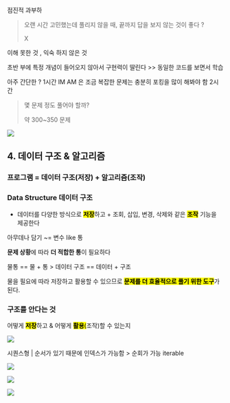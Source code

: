 점진적 과부하

> 오랜 시간 고민했는데 풀리지 않을 때, 끝까지 답을 보지 않는 것이 좋다 ? 
> 
> X

이해 못한 것 , 익숙 하지 않은 것

초반 부에 특정 개념이 들어오지 않아서 구현력이 딸린다 >> 동일한 코드를 보면서 학습

아주 간단한 ? 1시간 IM AM 은 조금 복잡한 문제는 충분히 포킹을 많이 해봐야 함 2시간

> 몇 문제 정도 풀어야 할까? 
> 
> 약 300~350 문제

![](C:\Users\Wook\AppData\Roaming\marktext\images\2022-07-25-09-50-08-image.png)

## 4. 데이터 구조 & 알고리즘

### 프로그램 = 데이터 구조(저장) + 알고리즘(조작)

### Data Structure 데이터 구조

- 데이터를 다양한 방식으로 <mark>**저장**</mark>하고 + 조회, 삽입, 변경, 삭제와 같은 <mark>**조작**</mark> 기능을 제공한다   

아무데나 담기 ~= 변수 like 통

**문제 상황**에 따라 **더 적합한 통**이 필요하다

물통 == 물 + 통 > 데이터 구조 == 데이터 + 구조

물을 필요에 따라 저장하고 활용할 수 있으므로 <mark>**문제를 더 효율적으로 풀기 위한 도구**</mark>가 된다.

### 구조를 안다는 것

어떻게 <mark>**저장**</mark>하고 & 어떻게 <mark>**활용**(</mark>조작)할 수 있는지

![](C:\Users\Wook\AppData\Roaming\marktext\images\2022-07-25-10-18-59-image.png)

시퀀스형 | 순서가 있기 때문에 인덱스가 가능함 > 순회가 가능 iterable

![](C:\Users\Wook\AppData\Roaming\marktext\images\2022-07-25-10-22-42-image.png)

![](C:\Users\Wook\AppData\Roaming\marktext\images\2022-07-25-10-24-07-image.png)

![](C:\Users\Wook\AppData\Roaming\marktext\images\2022-07-25-10-25-14-image.png)
